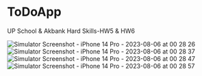 # ToDoApp
UP School &amp; Akbank Hard Skills-HW5 &amp; HW6


![Simulator Screenshot - iPhone 14 Pro - 2023-08-06 at 00 28 26](https://github.com/seherkose/ToDoApp/assets/86297425/74aa0890-19f2-468c-8221-c44bd8d6b580)
![Simulator Screenshot - iPhone 14 Pro - 2023-08-06 at 00 28 37](https://github.com/seherkose/ToDoApp/assets/86297425/69175069-47ca-4da2-8f32-d41e90a309c4)
![Simulator Screenshot - iPhone 14 Pro - 2023-08-06 at 00 28 47](https://github.com/seherkose/ToDoApp/assets/86297425/2eb4d24a-4793-4d8e-be2d-f8f24c1505ce)
![Simulator Screenshot - iPhone 14 Pro - 2023-08-06 at 00 28 57](https://github.com/seherkose/ToDoApp/assets/86297425/95e330a8-0135-4cdd-af6d-95ae4c465273)
